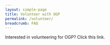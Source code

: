 ```yaml
---
layout: simple-page
title: Volunteer with OGP
permalink: /volunteer/
breadcrumb: FAQ
---
```

Interested in volunteering for OGP? Click this link. 
